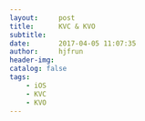```yaml
---
layout:     post
title:      KVC & KVO
subtitle:   
date:       2017-04-05 11:07:35
author:     hjfrun
header-img: 
catalog: false
tags:
    - iOS
    - KVC
    - KVO
---
```








